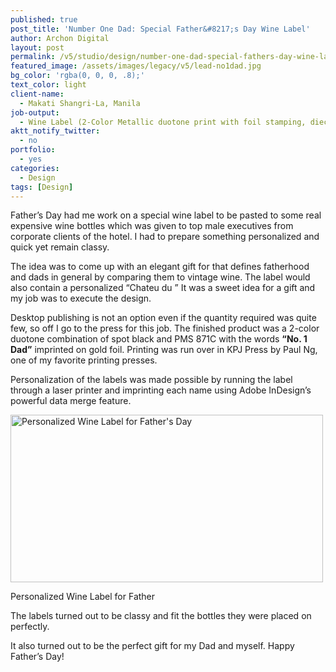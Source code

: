 ```yaml
---
published: true
post_title: 'Number One Dad: Special Father&#8217;s Day Wine Label'
author: Archon Digital
layout: post
permalink: /v5/studio/design/number-one-dad-special-fathers-day-wine-label/
featured_image: /assets/images/legacy/v5/lead-no1dad.jpg
bg_color: 'rgba(0, 0, 0, .8);'
text_color: light
client-name:
  - Makati Shangri-La, Manila
job-output:
  - Wine Label (2-Color Metallic duotone print with foil stamping, diecutting)
aktt_notify_twitter:
  - no
portfolio:
  - yes
categories:
  - Design
tags: [Design]
---
```

Father&#8217;s Day had me work on a special wine label to be pasted to some real expensive wine bottles which was given to top male executives from corporate clients of the hotel. I had to prepare something personalized and quick yet remain classy.

<!--more-->

The idea was to come up with an elegant gift for that defines fatherhood and dads in general by comparing them to vintage wine. The label would also contain a personalized &#8220;Chateu du <insert dad nickname here>&#8221; It was a sweet idea for a gift and my job was to execute the design.

Desktop publishing is not an option even if the quantity required was quite few, so off I go to the press for this job. The finished product was a 2-color duotone combination of spot black and PMS 871C with the words **&#8220;No. 1 Dad&#8221;** imprinted on gold foil. Printing was run over in KPJ Press by Paul Ng, one of my favorite printing presses.

Personalization of the labels was made possible by running the label through a laser printer and imprinting each name using Adobe InDesign&#8217;s powerful data merge feature.

<div id="attachment_387" style="width: 510px" class="wp-caption alignnone">
  <a href="{{ site.baseurl }}/assets/images/legacy/v5/winelabel-no1dad.jpg"><img class="size-full wp-image-387" title="winelabel-no1dad" src="{{ site.baseurl }}/assets/images/legacy/v5/winelabel-no1dad.jpg" alt="Personalized Wine Label for Father's Day" width="500" height="268" /></a><p class="wp-caption-text">
    Personalized Wine Label for Father
  </p>
</div>

The labels turned out to be classy and fit the bottles they were placed on perfectly.

It also turned out to be the perfect gift for my Dad and myself. Happy Father&#8217;s Day!